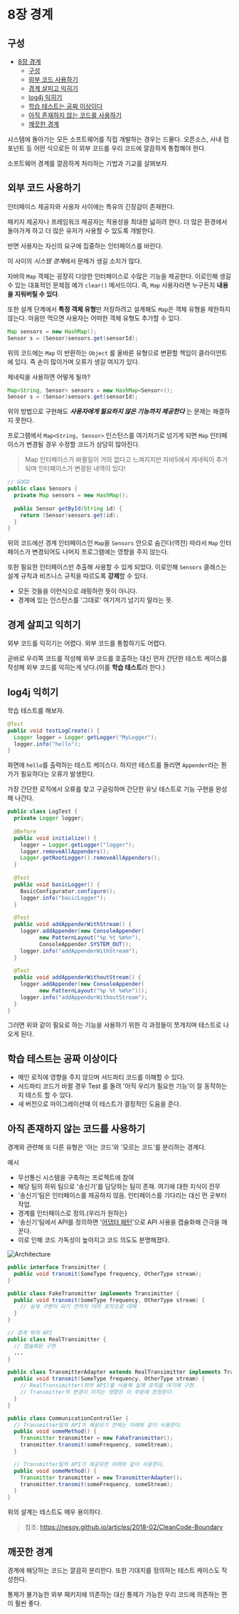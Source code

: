# 8장 경계

## 구성

- [8장 경계](#8장-경계)
  - [구성](#구성)
  - [외부 코드 사용하기](#외부-코드-사용하기)
  - [경계 살피고 익히기](#경계-살피고-익히기)
  - [log4j 익히기](#log4j-익히기)
  - [학습 테스트는 공짜 이상이다](#학습-테스트는-공짜-이상이다)
  - [아직 존재하지 않는 코드를 사용하기](#아직-존재하지-않는-코드를-사용하기)
  - [깨끗한 경계](#깨끗한-경계)

시스템에 돌아가는 모든 소프트웨어를 직접 개발하는 경우는 드물다. 오픈소스, 사내 컴포넌트 등 어떤 식으로든 이 외부 코드를 우리 코드에 깔끔하게 통합해야 한다.

소프트웨어 경계를 깔끔하게 처리하는 기법과 기교를 살펴보자.

## 외부 코드 사용하기

인터페이스 제공자와 사용자 사이에는 특유의 긴장감이 존재한다.

패키지 제공자나 프레임워크 제공자는 적용성을 최대한 넓히려 한다. 더 많은 환경에서 돌아가게 하고 더 많은 유저가 사용할 수 있도록 개발한다.

반면 사용자는 자신의 요구에 집중하는 인터페이스를 바란다.

이 사이의 *시스템 경계*에서 문제가 생길 소지가 많다.

자바의 `Map` 객체는 굉장히 다양한 인터페이스로 수많은 기능을 제공한다. 이로인해 생길수 있는 대표적인 문제점 예가 `clear()` 메서드이다. 즉, `Map` 사용자라면 누구든지 **내용을 지워버릴 수 있다**.

또한 설계 단계에서 **특정 객체 유형**만 저장하려고 설계해도 `Map`은 객체 유형을 제한하지 않는다. 마음만 먹으면 사용자는 어떠한 객체 유형도 추가할 수 있다.

```java
Map sensors = new HashMap();
Sensor s = (Sensor)sensors.get(sensorId);
```

위의 코드에는 `Map` 이 반환하는 `Object` 를 올바른 유형으로 변환할 책임이 클라이언트에 있다. 즉 손이 많이가며 오류가 생길 여지가 있다.

제네릭을 사용하면 어떻게 될까?

```java
Map<String, Sensor> sensors = new HashMap<Sensor>();
Sensor s = (Sensor)sensors.get(sensorId);
```

위의 방법으로 구현해도 ***사용자에게 필요하지 않은 기능까지 제공한다*** 는 문제는 해결하지 못한다.

프로그램에서 `Map<String, Sensor>` 인스턴스를 여기저기로 넘기게 되면 `Map` 인터페이스가 변경될 경우 수정할 코드가 상당히 많아진다.

> Map 인터페이스가 바뀔일이 거의 없다고 느껴지지만 자바5에서 제네릭이 추가되며 인터페이스가 변경된 내역이 있다!

```java
// GOOD
public class Sensors {
  private Map sensors = new HashMap();
  
  public Sensor getById(String id) {
    return (Sensor)sensors.get(id);
  }
}
```

위의 코드에선 경계 인터페이스인 `Map`을 `Sensors` 안으로 숨긴다(역전) 따라서 `Map` 인터페이스가 변경되어도 나머지 프로그램에는 영향을 주지 않는다.

또한 필요한 인터페이스만 추출해 사용할 수 있게 되었다. 이로인해 `Sensors` 클래스는 설계 규칙과 비즈니스 규칙을 따르도록 **강제**할 수 있다.

- 모든 것들을 이런식으로 래핑하란 뜻이 아니다.
- 경계에 있는 인스턴스를 '그대로' 여기저기 넘기지 말라는 뜻.

## 경계 살피고 익히기

외부 코드를 익히기는 어렵다. 외부 코드를 통합하기도 어렵다.

곧바로 우리쪽 코드를 작성해 외부 코드를 호출하는 대신 먼저 간단한 테스트 케이스를 작성해 외부 코드를 익히는게 낫다.(이를 **학습 테스트**라 한다.)

## log4j 익히기

학습 테스트를 해보자.

```java
@Test
public void testLogCreate() {
  Logger logger = Logger.getLogger("MyLogger");
  logger.info("hello");
}
```

화면에 `hello`를 출력하는 테스트 케이스다. 하지만 테스트를 돌리면 `Appender`라는 뭔가가 필요하다는 오류가 발생한다.

가장 간단한 로직에서 오류를 찾고 구글링하며 간단한 유닛 테스트로 기능 구현을 완성해 나간다.

```java
public class LogTest {
  private Logger logger;
  
  @Before
  public void initialize() {
    logger = Logger.getLogger("logger");
    logger.removeAllAppenders();
    Logger.getRootLogger().removeAllAppenders();
  }
  
  @Test
  public void basicLogger() {
    BasicConfigurator.configure();
    logger.info("basicLogger");
  }
  
  @Test
  public void addAppenderWithStream() {
    logger.addAppender(new ConsoleAppender(
          new PatternLayout("%p %t %m%n"),
          ConsoleAppender.SYSTEM_OUT));
    logger.info("addAppenderWithStream");
  }
  
  @Test
  public void addAppenderWithoutStream() {
    logger.addAppender(new ConsoleAppender(
          new PatternLayout("%p %t %m%n")));
    logger.info("addAppenderWithoutStream");
  }
}
```

그러면 위와 같이 필요로 하는 기능을 사용하기 위한 각 과정들이 쪼개지며 테스트로 나오게 된다.

## 학습 테스트는 공짜 이상이다

- 메인 로직에 영향을 주지 않으며 서드파티 코드를 이해할 수 있다.
- 서드파티 코드가 바뀔 경우 Test 를 돌려 '아직 우리가 필요한 기능'이 잘 동작하는지 테스트 할 수 있다.
- 새 버전으로 마이그레이션때 이 테스트가 결정적인 도움을 준다.

## 아직 존재하지 않는 코드를 사용하기

경계와 관련해 또 다른 유형은 '아는 코드'와 '모르는 코드'를 분리하는 경계다.

예시

- 무선통신 시스템을 구축하는 프로젝트에 참여
- 해당 팀의 하위 팀으로 '송신기'를 담당하는 팀이 존재. 여기에 대한 지식이 전무
- '송신기'팀은 인터페이스를 제공하지 않음. 인터페이스를 기다리는 대신 먼 곳부터 작업.
- 경계를 인터페이스로 정의.(우리가 원하는)
- '송신기'팀에서 API를 정의하면 '[어댑터 패턴](https://yaboong.github.io/design-pattern/2018/10/15/adapter-pattern/)'으로 API 사용을 캡슐화해 간극을 매꾼다.
- 이로 인해 코드 가독성이 높아지고 코드 의도도 분명해졌다.

![Architecture](https://nesoy.github.io/assets/posts/20180207/adapterPattern.png)

```java
public interface Transimitter {
  public void transmit(SomeType frequency, OtherType stream);
}

public class FakeTransmitter implements Transimitter {
  public void transmit(SomeType frequency, OtherType stream) {
    // 실제 구현이 되기 전까지 더미 로직으로 대체
  }
}

// 경계 밖의 API
public class RealTransimitter {
  // 캡슐화된 구현
  ...
}

public class TransmitterAdapter extends RealTransimitter implements Transimitter {
  public void transmit(SomeType frequency, OtherType stream) {
    // RealTransimitter(외부 API)를 사용해 실제 로직을 여기에 구현.
    // Transmitter의 변경이 미치는 영향은 이 부분에 한정된다.
  }
}

public class CommunicationController {
  // Transmitter팀의 API가 제공되기 전에는 아래와 같이 사용한다.
  public void someMethod() {
    Transmitter transmitter = new FakeTransmitter();
    transmitter.transmit(someFrequency, someStream);
  }

  // Transmitter팀의 API가 제공되면 아래와 같이 사용한다.
  public void someMethod() {
    Transmitter transmitter = new TransmitterAdapter();
    transmitter.transmit(someFrequency, someStream);
  }
}
```

위의 설계는 테스트도 매우 용이하다.

> 참조: https://nesoy.github.io/articles/2018-02/CleanCode-Boundary

## 깨끗한 경계

경계에 해당하는 코드는 깔끔히 분리한다. 또한 기대치를 정의하는 테스트 케이스도 작성한다.

통제가 불가능한 외부 패키지에 의존하는 대신 통제가 가능한 우리 코드에 의존하는 편이 훨씬 좋다.